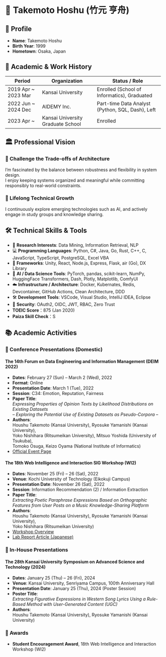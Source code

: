 # 🧠 Takemoto Hoshu (竹元 亨舟)

## 📍 Profile

- **Name**: Takemoto Hoshu  
- **Birth Year**: 1999
- **Hometown**: Osaka, Japan

## 📘 Academic & Work History

| Period | Organization | Status / Role |
|--------|--------------|----------------|
| 2019 Apr ~ 2023 Mar | Kansai University | Enrolled (School of Informatics), Graduated |
| 2022 Jun ~ 2024 Dec | AIDEMY Inc. | Part-time Data Analyst (Python, SQL, Dash), Left |
| 2023 Apr ~ | Kansai University Graduate School | Enrolled |

## 🏛️ Professional Vision

### 🔧 Challenge the Trade-offs of Architecture

I’m fascinated by the balance between robustness and flexibility in system design.  
I enjoy keeping systems organized and meaningful while committing responsibly to real-world constraints.

### 🚀 Lifelong Technical Growth

I continuously explore emerging technologies such as AI, and actively engage in study groups and knowledge sharing.

## 🛠️ Technical Skills & Tools

* 🧠 **Research Interests**: Data Mining, Information Retrieval, NLP
* 💻 **Programming Languages**: Python, C#, Java, Go, Rust, C++, C, JavaScript, TypeScript, PostgreSQL, Excel VBA
* 🧩 **Frameworks**: Unity, React, Node.js, Express, Flask, air (Go), DX Library
* 🤖 **AI / Data Science Tools**: PyTorch, pandas, scikit-learn, NumPy, HuggingFace Transformers, Dash, Plotly, Matplotlib, ComfyUI
* ☁️ **Infrastructure / Architecture**: Docker, Kubernates, Redis, Devcontainer, GitHub Actions, Clean Architecture, DDD
* 🛠️ **Development Tools**: VSCode, Visual Studio, IntelliJ IDEA, Eclipse
* 🔐 **Security**: OAuth2, OIDC, JWT, RBAC, Zero Trust
* **TOEIC Score**：875 (Jan 2020)
* **Paiza Skill Check**：S

## 📚 Academic Activities

### 🧪 Conference Presentations (Domestic)

#### The 14th Forum on Data Engineering and Information Management (DEIM 2022)

- **Dates**: February 27 (Sun) – March 2 (Wed), 2022  
- **Format**: Online  
- **Presentation Date**: March 1 (Tue), 2022  
- **Session**: C34: Emotion, Reputation, Fairness  
- **Paper Title**:  
  _Expressing Properties of Opinion Texts by Likelihood Distributions on Existing Datasets  
  – Exploring the Potential Use of Existing Datasets as Pseudo-Corpora –_  
- **Authors**:  
  Houshu Takemoto (Kansai University), Ryosuke Yamanishi (Kansai University),  
  Yoko Nishihara (Ritsumeikan University), Mitsuo Yoshida (University of Tsukuba),  
  Tomoko Osuga, Keizo Oyama (National Institute of Informatics)  
- [Official Event Page](https://event.dbsj.org/deim2022/)

#### The 18th Web Intelligence and Interaction SIG Workshop (WI2)

- **Dates**: November 25 (Fri) – 26 (Sat), 2022  
- **Venue**: Kochi University of Technology (Eikokuji Campus)  
- **Presentation Date**: November 26 (Sat), 2022  
- **Session**: Information Recommendation (2) / Information Extraction  
- **Paper Title**:  
  _Extracting Poetic Paraphrase Expressions Based on Orthographic Features from User Posts on a Music Knowledge-Sharing Platform_  
- **Authors**:  
  Houshu Takemoto (Kansai University), Ryosuke Yamanishi (Kansai University),  
  Yoko Nishihara (Ritsumeikan University)  
- [Workshop Overview](https://www.sigwi2.org/report-no18.html)  
- [Lab Report Article (Japanese)](https://ccca-lab.net/2770)

### 🏫 In-House Presentations

#### The 28th Kansai University Symposium on Advanced Science and Technology (2024)

- **Dates**: January 25 (Thu) – 26 (Fri), 2024  
- **Venue**: Kansai University, Senriyama Campus, 100th Anniversary Hall  
- **Presentation Date**: January 25 (Thu), 2024 (Poster Session)  
- **Poster Title**:  
  _Extracting Figurative Expressions in Western Song Lyrics Using a Rule-Based Method with User-Generated Content (UGC)_  
- **Authors**:  
  Houshu Takemoto (Kansai University), Ryosuke Yamanishi (Kansai University)

### 🏅 Awards

- **Student Encouragement Award**, 18th Web Intelligence and Interaction Workshop (WI2)
